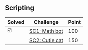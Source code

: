 ## Scripting

| Solved | Challenge | Point |
| ------ | --------- | ----- |
| :ballot_box_with_check: | [SC1: Math bot](https://github.com/TraiOi/CTF_WriteUp/blob/master/2017/AlexCTF/Scripting/SC1-Math_bot.md) | 100 |
| | [SC2: Cutie cat](https://github.com/TraiOi/CTF_WriteUp/blob/master/2017/AlexCTF/Scripting/SC2-Cutie_cat.md) | 150 |
